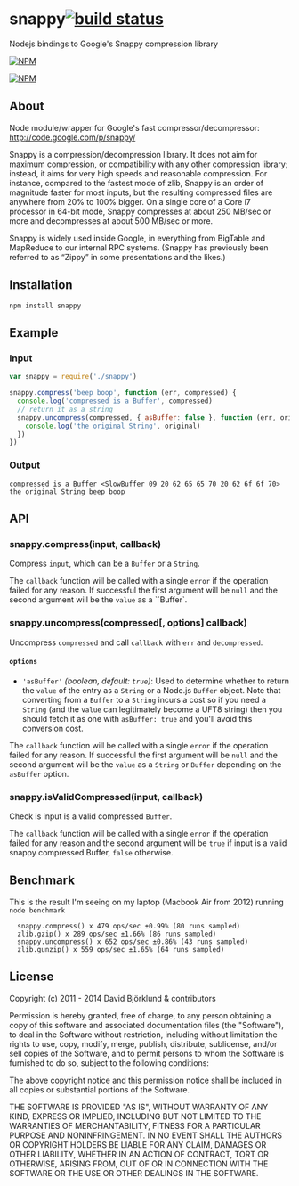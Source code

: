 # snappy[![build status](https://secure.travis-ci.org/kesla/node-snappy.svg)](http://travis-ci.org/kesla/node-snappy)

Nodejs bindings to Google's Snappy compression library

[![NPM](https://nodei.co/npm/snappy.png?downloads&stars)](https://nodei.co/npm/snappy/)

[![NPM](https://nodei.co/npm-dl/snappy.png)](https://nodei.co/npm/snappy/)

## About

Node module/wrapper for Google's fast compressor/decompressor: <http://code.google.com/p/snappy/>

Snappy is a compression/decompression library. It does not aim for maximum compression, or compatibility with any other compression library; instead, it aims for very high speeds and reasonable compression. For instance, compared to the fastest mode of zlib, Snappy is an order of magnitude faster for most inputs, but the resulting compressed files are anywhere from 20% to 100% bigger. On a single core of a Core i7 processor in 64-bit mode, Snappy compresses at about 250 MB/sec or more and decompresses at about 500 MB/sec or more.

Snappy is widely used inside Google, in everything from BigTable and MapReduce to our internal RPC systems. (Snappy has previously been referred to as “Zippy” in some presentations and the likes.)

## Installation

```
npm install snappy
```

## Example

### Input

```javascript
var snappy = require('./snappy')

snappy.compress('beep boop', function (err, compressed) {
  console.log('compressed is a Buffer', compressed)
  // return it as a string
  snappy.uncompress(compressed, { asBuffer: false }, function (err, original) {
    console.log('the original String', original)
  })
})
```

### Output

```
compressed is a Buffer <SlowBuffer 09 20 62 65 65 70 20 62 6f 6f 70>
the original String beep boop
```

## API

### snappy.compress(input, callback)

Compress `input`, which can be a `Buffer` or a `String`.

The `callback` function will be called with a single `error` if the operation failed for any reason. If successful the first argument will be `null` and the second argument will be the `value` as a ``Buffer`.

### snappy.uncompress(compressed[, options] callback)

Uncompress `compressed` and call `callback` with `err` and `decompressed`.

#### `options`

* `'asBuffer'` *(boolean, default: `true`)*: Used to determine whether to return the `value` of the entry as a `String` or a Node.js `Buffer` object. Note that converting from a `Buffer` to a `String` incurs a cost so if you need a `String` (and the `value` can legitimately become a UFT8 string) then you should fetch it as one with `asBuffer: true` and you'll avoid this conversion cost.

The `callback` function will be called with a single `error` if the operation failed for any reason. If successful the first argument will be `null` and the second argument will be the `value` as a `String` or `Buffer` depending on the `asBuffer` option.

### snappy.isValidCompressed(input, callback)

Check is input is a valid compressed `Buffer`.

The `callback` function will be called with a single `error` if the operation failed for any reason and the second argument will be `true` if input is a valid snappy compressed Buffer, `false` otherwise.

## Benchmark

This is the result I'm seeing on my laptop (Macbook Air from 2012) running `node benchmark`

```
  snappy.compress() x 479 ops/sec ±0.99% (80 runs sampled)
  zlib.gzip() x 289 ops/sec ±1.66% (86 runs sampled)
  snappy.uncompress() x 652 ops/sec ±0.86% (43 runs sampled)
  zlib.gunzip() x 559 ops/sec ±1.65% (64 runs sampled)
```

## License

Copyright (c) 2011 - 2014 David Björklund & contributors

Permission is hereby granted, free of charge, to any person obtaining a copy
of this software and associated documentation files (the "Software"), to deal
in the Software without restriction, including without limitation the rights
to use, copy, modify, merge, publish, distribute, sublicense, and/or sell
copies of the Software, and to permit persons to whom the Software is
furnished to do so, subject to the following conditions:

The above copyright notice and this permission notice shall be included in
all copies or substantial portions of the Software.

THE SOFTWARE IS PROVIDED "AS IS", WITHOUT WARRANTY OF ANY KIND, EXPRESS OR
IMPLIED, INCLUDING BUT NOT LIMITED TO THE WARRANTIES OF MERCHANTABILITY,
FITNESS FOR A PARTICULAR PURPOSE AND NONINFRINGEMENT. IN NO EVENT SHALL THE
AUTHORS OR COPYRIGHT HOLDERS BE LIABLE FOR ANY CLAIM, DAMAGES OR OTHER
LIABILITY, WHETHER IN AN ACTION OF CONTRACT, TORT OR OTHERWISE, ARISING FROM,
OUT OF OR IN CONNECTION WITH THE SOFTWARE OR THE USE OR OTHER DEALINGS IN
THE SOFTWARE.
